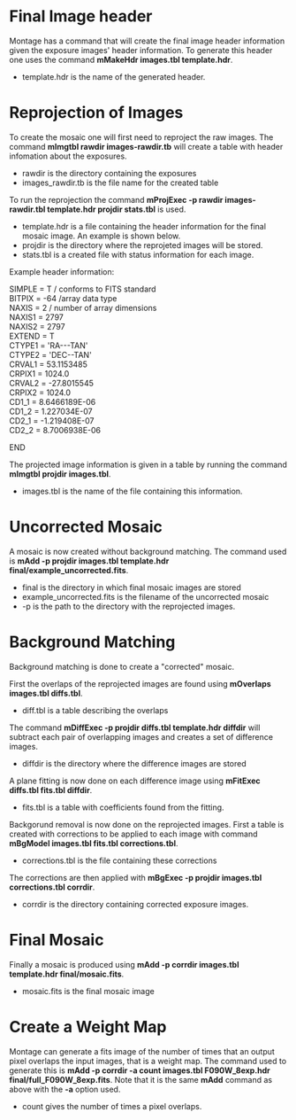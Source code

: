 # Final Image header
Montage has a command that will create the final image header information given the exposure images' header information. To generate this header one uses the command **mMakeHdr images.tbl template.hdr**. 

* template.hdr is the name of the generated header.

# Reprojection of Images

To create the mosaic one will first need to reproject the raw images. The command **mImgtbl rawdir images-rawdir.tb** will create a table with header infomation about the exposures.

* rawdir is the directory containing the exposures
* images_rawdir.tb is the file name for the created table

To run the reprojection the command **mProjExec -p rawdir images-rawdir.tbl template.hdr projdir stats.tbl** is used.

* template.hdr is a file containing the header information for the final mosaic image. An example is shown below.
* projdir is the directory where the reprojeted images will be stored.
* stats.tbl is a created file with status information for each image.

Example header information:

SIMPLE =          T / conforms to FITS standard  
BITPIX =           -64 /array data type   
NAXIS =            2 / number of array dimensions   
NAXIS1 =          2797  
NAXIS2 =          2797  
EXTEND =         T  
CTYPE1 =  'RA---TAN'  
CTYPE2 =  'DEC--TAN'  
CRVAL1 =      53.1153485  
CRPIX1 =       1024.0   
CRVAL2 =      -27.8015545   
CRPIX2 =      1024.0   
CD1_1 =        8.6466189E-06   
CD1_2 =       1.227034E-07   
CD2_1 =       -1.219408E-07  
CD2_2 =       8.7006938E-06   

END

The projected image information is given in a table by running the command **mImgtbl projdir images.tbl**.

* images.tbl is the name of the file containing this information.

# Uncorrected Mosaic

A mosaic is now created without background matching. The command used is **mAdd -p projdir images.tbl template.hdr final/example_uncorrected.fits**.

* final is the directory in which final mosaic images are stored
* example_uncorrected.fits is the filename of the uncorrected mosaic
* -p is the path to the directory with the reprojected images.

# Background Matching

Background matching is done to create a "corrected" mosaic.

First the overlaps of the reprojected images are found using **mOverlaps images.tbl diffs.tbl**.

* diff.tbl is a table describing the overlaps

The command **mDiffExec -p projdir diffs.tbl template.hdr diffdir** will subtract each pair of overlapping images and creates a set of difference images.

* diffdir is the directory where the difference images are stored

A plane fitting is now done on each difference image using **mFitExec diffs.tbl fits.tbl diffdir**.

* fits.tbl is a table with coefficients found from the fitting.

Backgorund removal is now done on the reprojected images. First a table is created with corrections to be applied to each image with command **mBgModel images.tbl fits.tbl corrections.tbl**.

* corrections.tbl is the file containing these corrections

The corrections are then applied with **mBgExec -p projdir images.tbl corrections.tbl corrdir**.

* corrdir is the directory containing corrected exposure images.

# Final Mosaic

Finally a mosaic is produced using **mAdd -p corrdir images.tbl template.hdr final/mosaic.fits**.

* mosaic.fits is the final mosaic image

# Create a Weight Map

Montage can generate a fits image of the number of times that an output pixel overlaps the input images, that is a weight map. The command used to generate this is **mAdd -p corrdir -a count images.tbl F090W_8exp.hdr final/full_F090W_8exp.fits**. 
Note that it is the same **mAdd** command as above with the **-a** option used. 

* count gives the number of times a pixel overlaps.